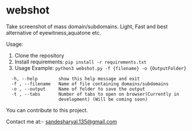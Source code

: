 # webshot
Take screenshot of mass domain/subdomains. Light, Fast and best alternative of eyewitness,aquatone etc.

Usage:
1) Clone the repository
2) Install requirements:
 ```pip install -r requirements.txt```
4) Usage Example: ```python3 webshot.py -f {filename} -o {OutputFolder}```

```optional arguments:
  -h, --help        show this help message and exit
  -f , --filename   Name of file containing domains/subdomains
  -o , --output     Name of folder to save the output
  -t , --tabs       Number of tabs to open on browser(Currently in
                    development) (Will be coming soon)
```
You can contribute to this project.

Contact me at:- sandesharyal.135@gmail.com
